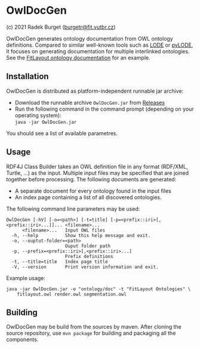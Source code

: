 # OwlDocGen
(c) 2021 Radek Burget (burgetr@fit.vutbr.cz)

OwlDocGen generates ontology documentation from OWL ontology definitions. Compared to similar well-known tools such as [LODE](https://github.com/essepuntato/LODE) or [pyLODE](https://github.com/RDFLib/pyLODE), it focuses on generating documentation for multiple interlinked ontologies. See the [FitLayout ontology documentation](http://fitlayout.github.io/ontology/) for an example.

## Installation

OwlDocGen is distributed as platform-independent runnable jar archive:

- Download the runnable archive `OwlDocGen.jar` from [Releases](https://github.com/radkovo/OwlDocGen/releases)
- Run the following command in the command prompt (depending on your operating system):\
  `java -jar OwlDocGen.jar`

You should see a list of available parametres.

## Usage

RDF4J Class Builder takes an OWL definition file in any format (RDF/XML, Turtle, ...) as the input. Multiple input files may be specified that are joined together before processing. The following documents are generated:

- A separate document for every ontology found in the input files
- An index page containing a list of all discovered ontologies.

The following command line parameters may be used:

```
OwlDocGen [-hV] [-o=<path>] [-t=title] [-p=<prefix::iri>[,<prefix::iri>...]]... <filename>...
      <filename>...   Input OWL files
  -h, --help          Show this help message and exit.
  -o, --ouptut-folder=<path>
                      Ouput folder path
  -p, --prefix=<prefix::iri>[,<prefix::iri>...]
                      Prefix definitions
  -t, --title=title   Index page title
  -V, --version       Print version information and exit.

```

Example usage:

```shell
java -jar OwlDocGen.jar -o "ontology/doc" -t "FitLayout Ontologies" \
    fitlayout.owl render.owl segmentation.owl
```

## Building

OwlDocGen may be build from the sources by maven. After cloning the source repository, use `mvn package` for building and packaging all the components.
